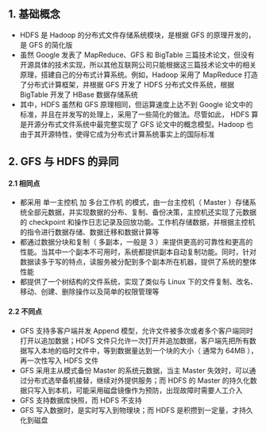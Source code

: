 ## 1. 基础概念

- HDFS 是 Hadoop 的分布式文件存储系统模块，是根据 GFS 的原理开发的，是 GFS 的简化版
- 虽然 Google 发表了 MapReduce、GFS 和 BigTable 三篇技术论文，但没有开源具体的技术实现，所以其他互联网公司只能根据这三篇技术论文中的相关原理，搭建自己的分布式计算系统。例如，Hadoop 采用了 MapReduce 打造了分布式计算框架，并根据 GFS 开发了 HDFS 分布式文件系统，根据 BigTable 开发了 HBase 数据存储系统
- 其中，HDFS 虽然和 GFS 原理相同，但运算速度上达不到 Google 论文中的标准，并且在并发写的处理上，采用了一些简化的做法。尽管如此， HDFS 算是开源分布式文件系统中最完整实现了 GFS 论文中的概念模型。Hadoop 也由于其开源特性，使得它成为分布式计算系统事实上的国际标准

## 2. GFS 与 HDFS 的异同

#### 2.1 相同点

- 都采用 单一主控机 加 多台工作机 的模式，由一台主控机（ Master ）存储系统全部元数据，并实现数据的分布、复制、备份决策，主控机还实现了元数据的 checkpoint 和操作日志记录及回放功能。工作机存储数据，并根据主控机的指令进行数据存储、数据迁移和数据计算等
- 都通过数据分块和复制（ 多副本，一般是 3 ）来提供更高的可靠性和更高的性能。当其中一个副本不可用时，系统都提供副本自动复制功能。同时，针对数据读多于写的特点，读服务被分配到多个副本所在机器，提供了系统的整体性能
- 都提供了一个树结构的文件系统，实现了类似与 Linux 下的文件复制、改名、移动、创建、删除操作以及简单的权限管理等

#### 2.2 不同点

- GFS 支持多客户端并发 Append 模型，允许文件被多次或者多个客户端同时打开以追加数据；HDFS 文件只允许一次打开并追加数据，客户端先把所有数据写入本地的临时文件中，等到数据量达到一个块的大小（ 通常为 64MB ），再一次性写入 HDFS 文件
- GFS 采用主从模式备份 Master 的系统元数据，当主 Master 失效时，可以通过分布式选举备机接替，继续对外提供服务；而 HDFS 的 Master 的持久化数据只写入到本机，可能采用磁盘镜像作为预防，出现故障时需要人工介入
- GFS 支持数据库快照，而 HDFS 不支持
- GFS 写入数据时，是实时写入到物理块；而 HDFS 是积攒到一定量，才持久化到磁盘
